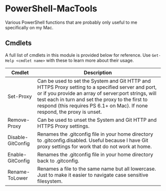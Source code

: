 # PowerShell-MacTools

Various PowerShell functions that are probably only useful to me specifically on my Mac.

## Cmdlets

A full list of cmdlets in this module is provided below for reference. Use `Get-Help <cmdlet name>` with these to learn more about their usage.

Cmdlet            | Description
------------------| -------------------------------------------------------------------------------------------------------
Set-Proxy         | Can be used to set the System and Git HTTP and HTTPS Proxy setting to a specified server and port, or if you provide an array of server:port strings, will test each in turn and set the proxy to the first to respond (this requires PS 6.1+ on Mac). If none respond, the proxy is unset.
Remove-Proxy      | Can be used to unset the System and Git HTTP and HTTPS Proxy settings.
Disable-GitConfig | Renames the .gitconfig file in your home directory to .gitconfig.disabled. Useful because I have Git proxy settings for work that do not work at home.
Enable-GitConfig  | Renames the .gitconfig file in your home directory back to .gitconfig.
Rename-ToLower    | Renames a file to the same name but all lowercase. Just to make it easier to navigate case sensitive filesystem.